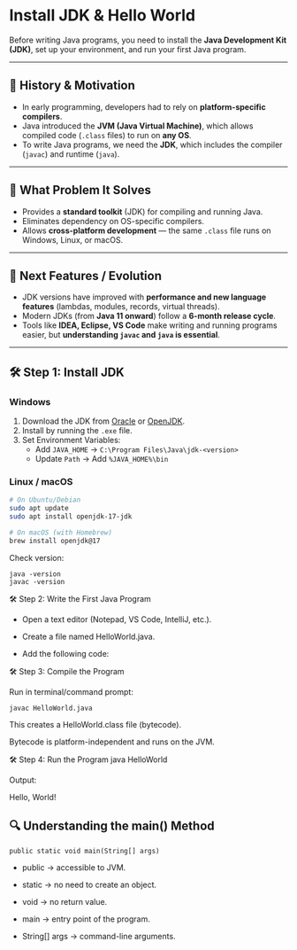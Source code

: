 # Install JDK & Hello World

Before writing Java programs, you need to install the **Java Development Kit (JDK)**, set up your environment, and run your first Java program.

---

## 📖 History & Motivation
- In early programming, developers had to rely on **platform-specific compilers**.  
- Java introduced the **JVM (Java Virtual Machine)**, which allows compiled code (`.class` files) to run on **any OS**.  
- To write Java programs, we need the **JDK**, which includes the compiler (`javac`) and runtime (`java`).  

---

## 🎯 What Problem It Solves
- Provides a **standard toolkit** (JDK) for compiling and running Java.  
- Eliminates dependency on OS-specific compilers.  
- Allows **cross-platform development** — the same `.class` file runs on Windows, Linux, or macOS.  

---

## 🔮 Next Features / Evolution
- JDK versions have improved with **performance and new language features** (lambdas, modules, records, virtual threads).  
- Modern JDKs (from **Java 11 onward**) follow a **6-month release cycle**.  
- Tools like **IDEA, Eclipse, VS Code** make writing and running programs easier, but **understanding `javac` and `java` is essential**.

---

## 🛠️ Step 1: Install JDK
### Windows
1. Download the JDK from [Oracle](https://www.oracle.com/java/technologies/downloads/) or [OpenJDK](https://jdk.java.net/).  
2. Install by running the `.exe` file.  
3. Set Environment Variables:
   - Add `JAVA_HOME` → `C:\Program Files\Java\jdk-<version>`  
   - Update `Path` → Add `%JAVA_HOME%\bin`  

### Linux / macOS
```bash
# On Ubuntu/Debian
sudo apt update
sudo apt install openjdk-17-jdk

# On macOS (with Homebrew)
brew install openjdk@17
```

Check version:
```
java -version
javac -version
```

🛠️ Step 2: Write the First Java Program

* Open a text editor (Notepad, VS Code, IntelliJ, etc.).

* Create a file named HelloWorld.java.

* Add the following code:

🛠️ Step 3: Compile the Program

Run in terminal/command prompt:
```
javac HelloWorld.java
```

This creates a HelloWorld.class file (bytecode).

Bytecode is platform-independent and runs on the JVM.


🛠️ Step 4: Run the Program
java HelloWorld


Output:

Hello, World!

## 🔍 Understanding the main() Method
```
public static void main(String[] args)
```
- public → accessible to JVM.

- static → no need to create an object.

- void → no return value.

- main → entry point of the program.

- String[] args → command-line arguments.

